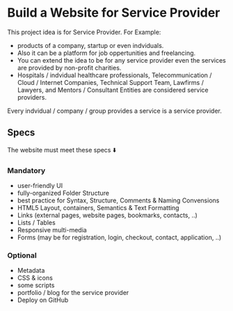 # Build a Website for Service Provider
This project idea is for Service Provider. For Example:
- products of a company, startup or even indviduals.
- Also it can be a platform for job oppertunities and freelancing.
- You can extend the idea to be for any service provider even the services are provided by non-profit charities.
- Hospitals / indvidual healthcare professionals, Telecommunication / Cloud / Internet Companies, Technical Support Team, Lawfirms / Lawyers, and Mentors / Consultant Entities are considered service providers.

Every indvidual / company / group provides a service is a service provider.

## Specs
The website must meet these specs ⬇️

### Mandatory
- user-friendly UI
- fully-organized Folder Structure
- best practice for Syntax, Structure, Comments & Naming Convensions
- HTML5 Layout, containers, Semantics & Text Formatting
- Links (external pages, website pages, bookmarks, contacts, ..)
- Lists / Tables
- Responsive multi-media
- Forms (may be for registration, login, checkout, contact, application, ..)

### Optional
- Metadata
- CSS & icons
- some scripts
- portfolio / blog for the service provider
- Deploy on GitHub
